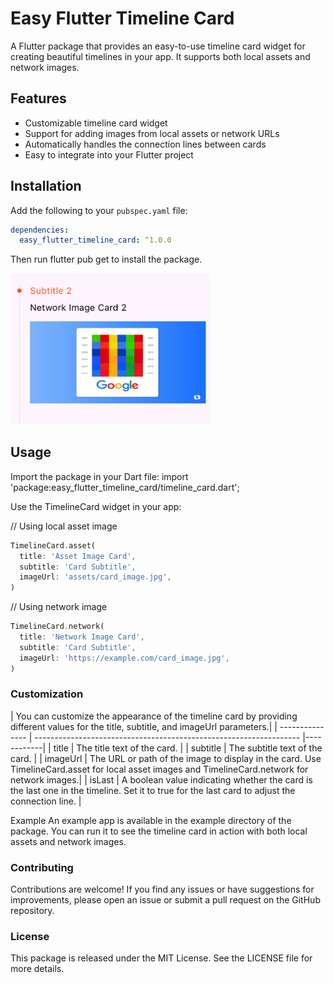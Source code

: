 # Easy Flutter Timeline Card

A Flutter package that provides an easy-to-use timeline card widget for creating beautiful timelines in your app. It supports both local assets and network images.

## Features

- Customizable timeline card widget
- Support for adding images from local assets or network URLs
- Automatically handles the connection lines between cards
- Easy to integrate into your Flutter project

## Installation

Add the following to your `pubspec.yaml` file:

```yaml
dependencies:
  easy_flutter_timeline_card: ^1.0.0
  ```

Then run flutter pub get to install the package.

<img src="https://github.com/alionurozdemir/easy_flutter_timeline_card/blob/main/screenshot/cover.png" width="320px" />

## Usage
Import the package in your Dart file:
import 'package:easy_flutter_timeline_card/timeline_card.dart';

Use the TimelineCard widget in your app:

// Using local asset image

```dart
TimelineCard.asset(
  title: 'Asset Image Card',
  subtitle: 'Card Subtitle',
  imageUrl: 'assets/card_image.jpg',
)
```

// Using network image
```dart
TimelineCard.network(
  title: 'Network Image Card',
  subtitle: 'Card Subtitle',
  imageUrl: 'https://example.com/card_image.jpg',
)
```

### Customization

| You can customize the appearance of the timeline card by providing different values for the title, subtitle, and imageUrl parameters.|
| --------------- | ------------------------------------------------------------------ |------------|
| title |  The title text of the card. | 
| subtitle | The subtitle text of the card. | 
| imageUrl |  The URL or path of the image to display in the card. Use TimelineCard.asset for local asset images and TimelineCard.network for network images.| 
| isLast |  A boolean value indicating whether the card is the last one in the timeline. Set it to true for the last card to adjust the connection line. | 

Example
An example app is available in the example directory of the package. You can run it to see the timeline card in action with both local assets and network images.

### Contributing
Contributions are welcome! If you find any issues or have suggestions for improvements, please open an issue or submit a pull request on the GitHub repository.

### License
This package is released under the MIT License. See the LICENSE file for more details.

